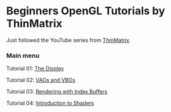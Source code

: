 # Beginners OpenGL Tutorials by ThinMatrix

Just followed the YouTube series from [ThinMatrix](https://www.youtube.com/playlist?list=PLRIWtICgwaX0u7Rf9zkZhLoLuZVfUksDP).

### Main menu

Tutorial 01: [The Display](https://github.com/elitebox/OpenGLTutorial/tree/main/tutorial-01-the-display)

Tutorial 02: [VAOs and VBOs](https://github.com/elitebox/OpenGLTutorial/tree/main/tutorial-02-vaos-and-vbos)

Tutorial 03: [Rendering with Index Buffers](https://github.com/elitebox/OpenGLTutorial/tree/main/tutorial-03-rendering-with-index-buffers)

Tutorial 04: [Introduction to Shaders](https://github.com/elitebox/OpenGLTutorial/tree/main/tutorial-04-introduction-to-shaders)
